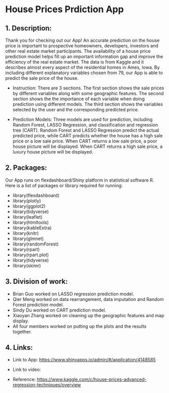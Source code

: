 # House Prices Prdiction App

## 1. Description:
Thank you for checking out our App! An accurate prediction on the house price is important to prospective homeowners, developers, investors and other real estate market participants. The availability of a house price prediction model helps fill up an important information gap and improve the efficiency of the real estate market. The data is from Kaggle and it describes almost every aspect of the residential homes in Ames, Iowa. By including different explanatory variables chosen from 79, our App is able to predict the sale price of the house. 

+ Instruction: There are 3 sections. The first section shows the sale prices by different variables along with some geographic features. The second section shows the the importance of each variable when doing prediction using different models. The third section shows the variables selected by the user and the corresponding predicted price.

+ Prediction Models: Three models are used for prediction, including Random Forest, LASSO Regression, and classification and regression tree (CART). Random Forest and LASSO Regression predict the actual predicted price, while CART predicts whether the house has a high sale price or a low sale price. When CART returns a low sale price, a poor house picture will be displayed. When CART returns a high sale price, a luxury house picture will be displayed.

## 2. Packages:

Our App runs on flexdashboard/Shiny platform in statistical software R. Here is a list of packages or library required for running:

+ library(flexdashboard)
+ library(plotly)
+ library(ggplot2)
+ library(tidyverse)
+ library(leaflet)
+ library(htmltools)
+ library(kableExtra)
+ library(knitr)
+ library(glmnet)
+ library(randomForest)
+ library(rpart)
+ library(rpart.plot)
+ library(tidyverse)
+ library(skimr)

## 3. Division of work:

+ Brian Guo worked on LASSO regression prediction model.
+ Qier Meng worked on data rearrangement, data imputation and Random Forest prediction model.
+ Sindy Du worked on CART prediction model.
+ Xiaoyan Zhang worked on cleaning up the geographic features and map display.
+ All four members worked on putting up the plots and the results together.

## 4. Links:

+ Link to App: https://www.shinyapps.io/admin/#/application/4148585 

+ Link to video:

+ Reference:
https://www.kaggle.com/c/house-prices-advanced-regression-techniques/overview

